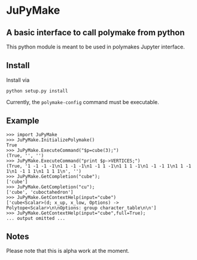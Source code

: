 # JuPyMake
## A basic interface to call polymake from python

This python module is meant to be used in polymakes Jupyter interface.

## Install

Install via
```
python setup.py install
```
Currently, the `polymake-config` command must be executable.

## Example

```
>>> import JuPyMake
>>> JuPyMake.InitializePolymake()
True
>>> JuPyMake.ExecuteCommand("$p=cube(3);")
(True, '', '')
>>> JuPyMake.ExecuteCommand("print $p->VERTICES;")
(True, '1 -1 -1 -1\n1 1 -1 -1\n1 -1 1 -1\n1 1 1 -1\n1 -1 -1 1\n1 1 -1 1\n1 -1 1 1\n1 1 1 1\n', '')
>>> JuPyMake.GetCompletion("cube");
['cube']
>>> JuPyMake.GetCompletion("cu");
['cube', 'cuboctahedron']
>>> JuPyMake.GetContextHelp(input="cube")
['cube<Scalar>(d; x_up, x_low, Options) -> Polytope<Scalar>\n\nOptions: group character_table\n\n']
>>> JuPyMake.GetContextHelp(input="cube",full=True);
... output omitted ...
```

## Notes

Please note that this is alpha work at the moment.
